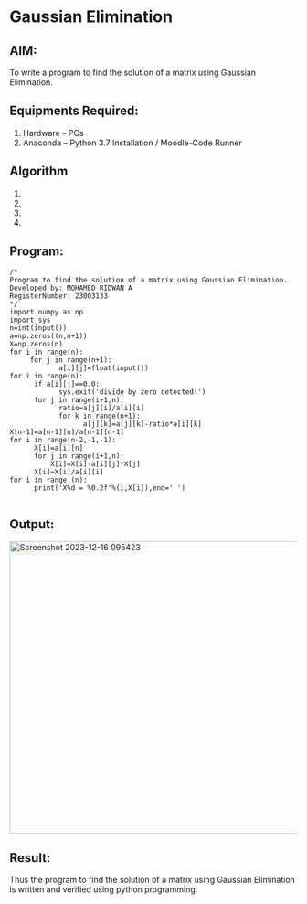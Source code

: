 # Gaussian Elimination

## AIM:
To write a program to find the solution of a matrix using Gaussian Elimination.

## Equipments Required:
1. Hardware – PCs
2. Anaconda – Python 3.7 Installation / Moodle-Code Runner

## Algorithm
1. 
2. 
3. 
4. 

## Program:
```
/*
Program to find the solution of a matrix using Gaussian Elimination.
Developed by: MOHAMED RIDWAN A
RegisterNumber: 23003133
*/
import numpy as np
import sys
n=int(input())
a=np.zeros((n,n+1))
X=np.zeros(n)
for i in range(n):
     for j in range(n+1):
            a[i][j]=float(input())
for i in range(n):
      if a[i][j]==0.0:
            sys.exit('divide by zero detected!')
      for j in range(i+1,n):
            ratio=a[j][i]/a[i][i]
            for k in range(n+1):
                  a[j][k]=a[j][k]-ratio*a[i][k]
X[n-1]=a[n-1][n]/a[n-1][n-1]
for i in range(n-2,-1,-1):
      X[i]=a[i][n]
      for j in range(i+1,n):
          X[i]=X[i]-a[i][j]*X[j]
      X[i]=X[i]/a[i][i]
for i in range (n):
      print('X%d = %0.2f'%(i,X[i]),end=' ')


```

## Output:
<img width="512" alt="Screenshot 2023-12-16 095423" src="https://github.com/MOHAMEDRIDWAN/Gaussian/assets/146993368/9797df54-fc32-458a-ba16-02478b4cd372">



## Result:
Thus the program to find the solution of a matrix using Gaussian Elimination is written and verified using python programming.

